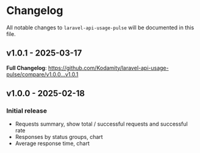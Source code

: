 # Changelog

All notable changes to `laravel-api-usage-pulse` will be documented in this file.

## v1.0.1 - 2025-03-17

**Full Changelog**: https://github.com/Kodamity/laravel-api-usage-pulse/compare/v1.0.0...v1.0.1

## v1.0.0 - 2025-02-18

### Initial release

- Requests summary, show total / successful requests and successful rate
- Responses by status groups, chart
- Average response time, chart
